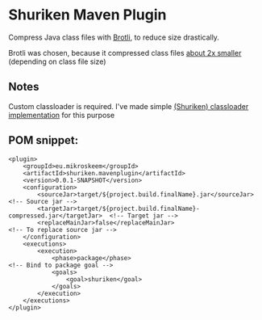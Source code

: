 # Shuriken Maven Plugin

Compress Java class files with [Brotli](https://en.wikipedia.org/wiki/Brotli), to reduce size drastically.

Brotli was chosen, because it compressed class files 
[about 2x smaller](https://git.wut.ee/mikroskeem/java-class-compression-research) (depending on class file size)

## Notes
Custom classloader is required. I've made simple 
[(Shuriken) classloader implementation](https://git.mikroskeem.eu/mikroskeem/Shuriken/src/master/classloader)
for this purpose

## POM snippet:

```
<plugin>
    <groupId>eu.mikroskeem</groupId>
    <artifactId>shuriken.mavenplugin</artifactId>
    <version>0.0.1-SNAPSHOT</version>
    <configuration>
        <sourceJar>target/${project.build.finalName}.jar</sourceJar>             <!-- Source jar -->
        <targetJar>target/${project.build.finalName}-compressed.jar</targetJar>  <!-- Target jar -->
        <replaceMainJar>false</replaceMainJar>                                   <!-- To replace source jar -->
    </configuration>
    <executions>
        <execution>
            <phase>package</phase>                                               <!-- Bind to package goal -->
            <goals>
                <goal>shuriken</goal>
            </goals>
        </execution>
    </executions>
</plugin>
```